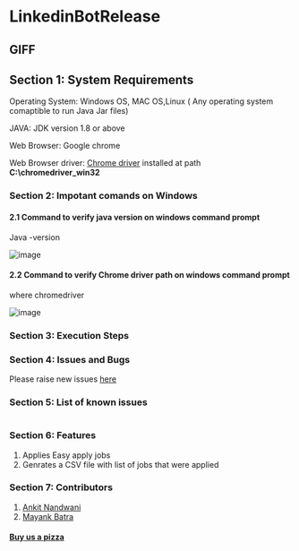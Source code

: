# LinkedinBotRelease

## GIFF

## Section 1: System Requirements
Operating System: Windows OS, MAC OS,Linux ( Any operating system comaptible to run Java Jar files)

JAVA: JDK version 1.8 or above

Web Browser: Google chrome 

Web Browser driver: [Chrome driver](https://chromedriver.chromium.org/downloads) installed at path **C:\chromedriver_win32**
 
### Section 2: Impotant comands on Windows
#### 2.1 Command to verify java version on windows command prompt
Java -version 

![image](https://user-images.githubusercontent.com/37073720/82620188-b86b7c00-9b8c-11ea-88c5-68d2748ec689.png)

#### 2.2 Command to verify Chrome driver path on windows command prompt 
where chromedriver

![image](https://user-images.githubusercontent.com/37073720/82511367-f8196180-9ac1-11ea-877c-a93a9c7adac6.png)

### Section 3: Execution Steps 

### Section 4: Issues and Bugs 
Please raise new issues [here](https://github.com/EazzyBot/LinkedinBot/issues)

### Section 5:  List of known issues 
<table>
</table>

### Section 6:  Features
1. Applies Easy apply jobs 
2. Genrates a CSV file with list of jobs that were applied

### Section 7:  Contributors
1. [Ankit Nandwani](https://about.me/ankitnandwani) 
2. [Mayank Batra](https://about.me/mayank_batra) 


#### [Buy us a pizza](https://www.buymeacoffee.com/EazyBot)
